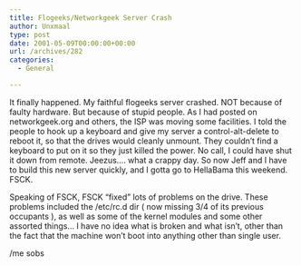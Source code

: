 ```yaml
---
title: Flogeeks/Networkgeek Server Crash
author: Unxmaal
type: post
date: 2001-05-09T00:00:00+00:00
url: /archives/282
categories:
  - General

---
```

It finally happened. My faithful flogeeks server crashed. NOT because of faulty hardware. But because of stupid people. As I had posted on networkgeek.org and others, the ISP was moving some facilities. I told the people to hook up a keyboard and give my server a control-alt-delete to reboot it, so that the drives would cleanly unmount. They couldn&#8217;t find a keyboard to put on it so they just killed the power. No call, I could have shut it down from remote. Jeezus&#8230;. what a crappy day. So now Jeff and I have to build this new server quickly, and I gotta go to HellaBama this weekend. FSCK.

Speaking of FSCK, FSCK &#8220;fixed&#8221; lots of problems on the drive. These problems included the /etc/rc.d dir ( now missing 3/4 of its previous occupants ), as well as some of the kernel modules and some other assorted things&#8230; I have no idea what is broken and what isn&#8217;t, other than the fact that the machine won&#8217;t boot into anything other than single user.

/me sobs